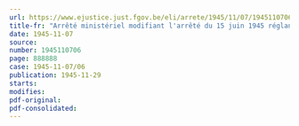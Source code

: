 ```yaml
---
url: https://www.ejustice.just.fgov.be/eli/arrete/1945/11/07/1945110706/justel
title-fr: "Arrêté ministériel modifiant l'arrêté du 15 juin 1945 réglant les modalités d'octroi des soins médicaux et pharmaceutiques gratuits aux travailleurs civils belges déportés par l'ennemi"
date: 1945-11-07
source:
number: 1945110706
page: 888888
case: 1945-11-07/06
publication: 1945-11-29
starts:
modifies:
pdf-original:
pdf-consolidated:
---
```


